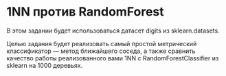 # 1NN против RandomForest

В этом задании будет использоваться датасет digits из sklearn.datasets.

Целью задания будет реализовать самый простой метрический классификатор — метод ближайшего соседа, 
а также сравнить качество работы реализованного вами 1NN с RandomForestClassifier из sklearn на 1000 деревьях.
